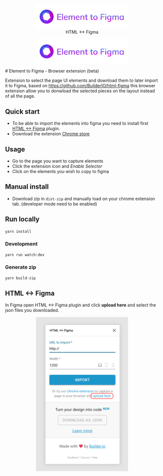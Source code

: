 <p align="center">
  <img alt="Element to Figma" src="https://github.com/octavioamu/element-to-figma/blob/main/src/popup/logo.png">
  HTML <-> Figma
  
</p>
<p align="center">

![Element to Figma](src/popup/logo.png) 

</p>
# Element to Figma - Browser extension (beta)


Extension to select the page UI elements and download them to later import it to Figma, based on https://github.com/BuilderIO/html-figma this browser extension allow you to donwload the selected pieces on the layout instead of all the page.

## Quick start
* To be able to import the elements into figma you need to install first [HTML <-> Figma](https://www.figma.com/community/plugin/747985167520967365) plugin.
* Download the extension [Chrome store](www.google.com)

## Usage
* Go to the page you want to capture elements
* Click the extension icon and *Enable Selector* 
* Click on the elements you wish to copy to figma

## Manual install
* Download zip in `dist-zip` and manually load on your chrome extension tab. (developer mode need to be enabled) 

## Run locally 
`yarn install`

### Development 
`yarn run watch:dev`

### Generate zip 
`yarn build-zip`


## HTML <-> Figma
In Figma open HTML <-> Figma plugin and click **upload here** and select the json files you downloaded. 

![html to figma](docs/html-figma-example.png)


<style>
img
{
    display:block; 
    float:none; 
    margin-left:auto;
    margin-right:auto;
    width:60%;
}
</style> 
